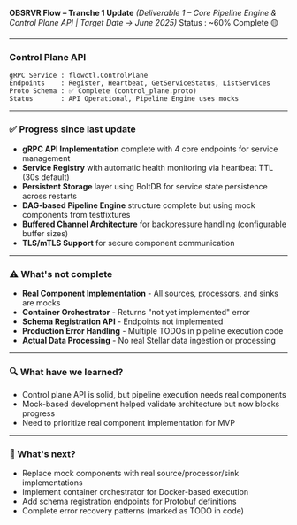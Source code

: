 **OBSRVR Flow – Tranche 1 Update**
*(Deliverable 1 – Core Pipeline Engine & Control Plane API | Target Date → June 2025)*
Status   : ~60% Complete 🟡

---

### Control Plane API

```
gRPC Service : flowctl.ControlPlane
Endpoints    : Register, Heartbeat, GetServiceStatus, ListServices
Proto Schema : ✅ Complete (control_plane.proto)
Status       : API Operational, Pipeline Engine uses mocks
```

---

### ✅ Progress since last update

* **gRPC API Implementation** complete with 4 core endpoints for service management
* **Service Registry** with automatic health monitoring via heartbeat TTL (30s default)
* **Persistent Storage** layer using BoltDB for service state persistence across restarts
* **DAG-based Pipeline Engine** structure complete but using mock components from testfixtures
* **Buffered Channel Architecture** for backpressure handling (configurable buffer sizes)
* **TLS/mTLS Support** for secure component communication

---

### ⚠️ What's not complete

* **Real Component Implementation** - All sources, processors, and sinks are mocks
* **Container Orchestrator** - Returns "not yet implemented" error
* **Schema Registration API** - Endpoints not implemented
* **Production Error Handling** - Multiple TODOs in pipeline execution code
* **Actual Data Processing** - No real Stellar data ingestion or processing

---

### 🔍 What have we learned?

* Control plane API is solid, but pipeline execution needs real components
* Mock-based development helped validate architecture but now blocks progress
* Need to prioritize real component implementation for MVP

---

### 🚀 What's next?

* Replace mock components with real source/processor/sink implementations
* Implement container orchestrator for Docker-based execution
* Add schema registration endpoints for Protobuf definitions
* Complete error recovery patterns (marked as TODO in code)